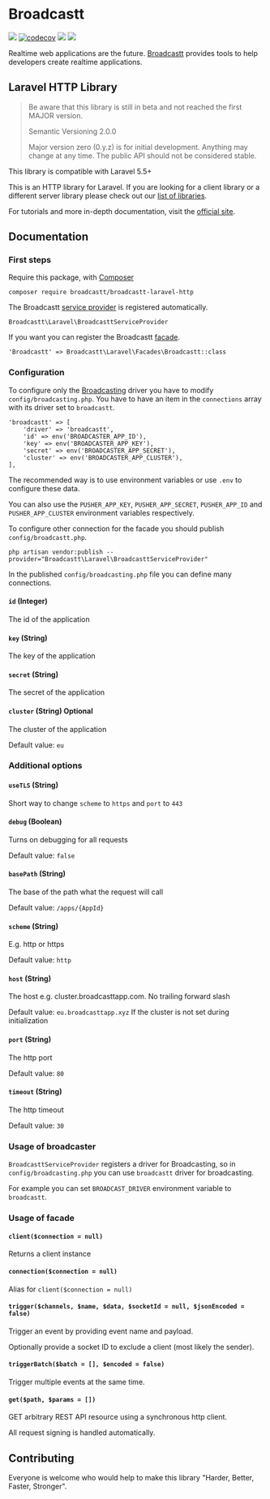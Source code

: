 # Broadcastt

[![](https://img.shields.io/github/workflow/status/broadcastt/broadcastt-laravel-http/Test?style=flat-square)](https://github.com/broadcastt/broadcastt-laravel-http/actions?query=workflow%3ATest)
[![codecov](https://codecov.io/gh/broadcastt/broadcastt-laravel-http/branch/master/graph/badge.svg)](https://codecov.io/gh/broadcastt/broadcastt-laravel-http)
[![](https://img.shields.io/github/license/broadcastt/broadcastt-laravel-http?style=flat-square)](https://github.com/broadcastt/broadcastt-laravel-http/blob/master/LICENSE)
[![](https://img.shields.io/packagist/v/broadcastt/broadcastt-laravel-http?style=flat-square)](https://packagist.org/packages/broadcastt/broadcastt-laravel-http)

Realtime web applications are the future. [Broadcastt](https://broadcastt.xyz/) provides tools to help developers create realtime applications.

## Laravel HTTP Library

> Be aware that this library is still in beta and not reached the first MAJOR version.
> 
> Semantic Versioning 2.0.0
>
> Major version zero (0.y.z) is for initial development. Anything may change at any time. The public API should not be considered stable.

This library is compatible with Laravel 5.5+

This is an HTTP library for Laravel. If you are looking for a client library or a different server library please check out our [list of libraries](https://broadcastt.xyz/docs/libraries).

For tutorials and more in-depth documentation, visit the [official site](https://broadcastt.xyz/).

## Documentation

### First steps

Require this package, with [Composer](https://getcomposer.org/)

```
composer require broadcastt/broadcastt-laravel-http
```

The Broadcastt [service provider](http://laravel.com/docs/provider) is registered automatically.

```
Broadcastt\Laravel\BroadcasttServiceProvider
``` 

If you want you can register the Broadcastt [facade](http://laravel.com/docs/facades).

```
'Broadcastt' => Broadcastt\Laravel\Facades\Broadcastt::class
```

### Configuration

To configure only the [Broadcasting](https://laravel.com/docs/broadcasting) driver you have to modify `config/broadcasting.php`. You have to have an item in the `connections` array with its driver set to `broadcastt`.

```
'broadcastt' => [
	'driver' => 'broadcastt',
	'id' => env('BROADCASTER_APP_ID'),
	'key' => env('BROADCASTER_APP_KEY'),
	'secret' => env('BROADCASTER_APP_SECRET'),
	'cluster' => env('BROADCASTER_APP_CLUSTER'),
],
```

The recommended way is to use environment variables or use `.env` to configure these data.

You can also use the `PUSHER_APP_KEY`, `PUSHER_APP_SECRET`, `PUSHER_APP_ID` and `PUSHER_APP_CLUSTER` environment variables respectively.

To configure other connection for the facade you should publish `config/broadcastt.php`.

```
php artisan vendor:publish --provider="Broadcastt\Laravel\BroadcasttServiceProvider"
```

In the published `config/broadcasting.php` file you can define many connections.

#### `id` (Integer)

The id of the application

#### `key` (String)

The key of the application

#### `secret` (String)

The secret of the application

#### `cluster` (String) Optional

The cluster of the application

Default value: `eu`

### Additional options

#### `useTLS` (String)

Short way to change `scheme` to `https` and `port` to `443`

#### `debug` (Boolean)

Turns on debugging for all requests

Default value: `false`

#### `basePath` (String)

The base of the path what the request will call

Default value: `/apps/{AppId}`

#### `scheme` (String)

E.g. http or https

Default value: `http`

#### `host` (String)

The host e.g. cluster.broadcasttapp.com. No trailing forward slash

Default value: `eu.broadcasttapp.xyz` If the cluster is not set during initialization

#### `port` (String)

The http port

Default value: `80`

#### `timeout` (String)

The http timeout

Default value: `30`

### Usage of broadcaster

`BroadcasttServiceProvider` registers a driver for Broadcasting, so in `config/broadcasting.php` you can use `broadcastt` driver for broadcasting.

For example you can set `BROADCAST_DRIVER` environment variable to `broadcastt`.

### Usage of facade

#### `client($connection = null)`

Returns a client instance

#### `connection($connection = null)`

Alias for `client($connection = null)`

#### `trigger($channels, $name, $data, $socketId = null, $jsonEncoded = false)`

Trigger an event by providing event name and payload.

Optionally provide a socket ID to exclude a client (most likely the sender).

#### `triggerBatch($batch = [], $encoded = false)`

Trigger multiple events at the same time.

#### `get($path, $params = [])`

GET arbitrary REST API resource using a synchronous http client.

All request signing is handled automatically.

## Contributing

Everyone is welcome who would help to make this library "Harder, Better, Faster, Stronger".
